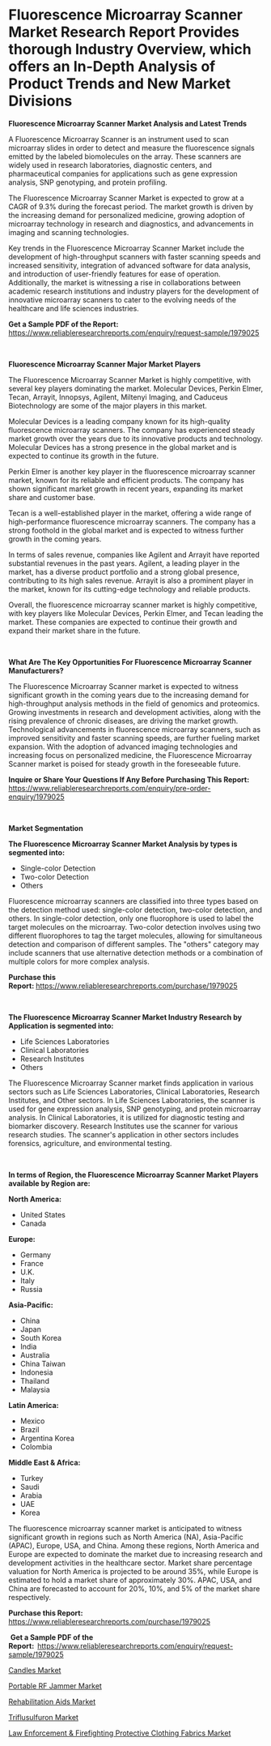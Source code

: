<p><h1>Fluorescence Microarray Scanner Market Research Report Provides thorough Industry Overview, which offers an In-Depth Analysis of Product Trends and New Market Divisions</h1></p><p><strong>Fluorescence Microarray Scanner Market Analysis and Latest Trends</strong></p>
<p><p>A Fluorescence Microarray Scanner is an instrument used to scan microarray slides in order to detect and measure the fluorescence signals emitted by the labeled biomolecules on the array. These scanners are widely used in research laboratories, diagnostic centers, and pharmaceutical companies for applications such as gene expression analysis, SNP genotyping, and protein profiling.</p><p>The Fluorescence Microarray Scanner Market is expected to grow at a CAGR of 9.3% during the forecast period. The market growth is driven by the increasing demand for personalized medicine, growing adoption of microarray technology in research and diagnostics, and advancements in imaging and scanning technologies. </p><p>Key trends in the Fluorescence Microarray Scanner Market include the development of high-throughput scanners with faster scanning speeds and increased sensitivity, integration of advanced software for data analysis, and introduction of user-friendly features for ease of operation. Additionally, the market is witnessing a rise in collaborations between academic research institutions and industry players for the development of innovative microarray scanners to cater to the evolving needs of the healthcare and life sciences industries.</p></p>
<p><strong>Get a Sample PDF of the Report:&nbsp;</strong> <a href="https://www.reliableresearchreports.com/enquiry/request-sample/1979025">https://www.reliableresearchreports.com/enquiry/request-sample/1979025</a></p>
<p>&nbsp;</p>
<p><strong>Fluorescence Microarray Scanner Major Market Players</strong></p>
<p><p>The Fluorescence Microarray Scanner Market is highly competitive, with several key players dominating the market. Molecular Devices, Perkin Elmer, Tecan, Arrayit, Innopsys, Agilent, Miltenyi Imaging, and Caduceus Biotechnology are some of the major players in this market.</p><p>Molecular Devices is a leading company known for its high-quality fluorescence microarray scanners. The company has experienced steady market growth over the years due to its innovative products and technology. Molecular Devices has a strong presence in the global market and is expected to continue its growth in the future.</p><p>Perkin Elmer is another key player in the fluorescence microarray scanner market, known for its reliable and efficient products. The company has shown significant market growth in recent years, expanding its market share and customer base.</p><p>Tecan is a well-established player in the market, offering a wide range of high-performance fluorescence microarray scanners. The company has a strong foothold in the global market and is expected to witness further growth in the coming years.</p><p>In terms of sales revenue, companies like Agilent and Arrayit have reported substantial revenues in the past years. Agilent, a leading player in the market, has a diverse product portfolio and a strong global presence, contributing to its high sales revenue. Arrayit is also a prominent player in the market, known for its cutting-edge technology and reliable products.</p><p>Overall, the fluorescence microarray scanner market is highly competitive, with key players like Molecular Devices, Perkin Elmer, and Tecan leading the market. These companies are expected to continue their growth and expand their market share in the future.</p></p>
<p>&nbsp;</p>
<p><strong>What Are The Key Opportunities For Fluorescence Microarray Scanner Manufacturers?</strong></p>
<p><p>The Fluorescence Microarray Scanner market is expected to witness significant growth in the coming years due to the increasing demand for high-throughput analysis methods in the field of genomics and proteomics. Growing investments in research and development activities, along with the rising prevalence of chronic diseases, are driving the market growth. Technological advancements in fluorescence microarray scanners, such as improved sensitivity and faster scanning speeds, are further fueling market expansion. With the adoption of advanced imaging technologies and increasing focus on personalized medicine, the Fluorescence Microarray Scanner market is poised for steady growth in the foreseeable future.</p></p>
<p><strong>Inquire or Share Your Questions If Any Before Purchasing This Report:</strong> <a href="https://www.reliableresearchreports.com/enquiry/pre-order-enquiry/1979025">https://www.reliableresearchreports.com/enquiry/pre-order-enquiry/1979025</a></p>
<p>&nbsp;</p>
<p><strong>Market Segmentation</strong></p>
<p><strong>The Fluorescence Microarray Scanner Market Analysis by types is segmented into:</strong></p>
<p><ul><li>Single-color Detection</li><li>Two-color Detection</li><li>Others</li></ul></p>
<p><p>Fluorescence microarray scanners are classified into three types based on the detection method used: single-color detection, two-color detection, and others. In single-color detection, only one fluorophore is used to label the target molecules on the microarray. Two-color detection involves using two different fluorophores to tag the target molecules, allowing for simultaneous detection and comparison of different samples. The "others" category may include scanners that use alternative detection methods or a combination of multiple colors for more complex analysis.</p></p>
<p><strong>Purchase this Report:&nbsp;</strong><a href="https://www.reliableresearchreports.com/purchase/1979025">https://www.reliableresearchreports.com/purchase/1979025</a></p>
<p>&nbsp;</p>
<p><strong>The Fluorescence Microarray Scanner Market Industry Research by Application is segmented into:</strong></p>
<p><ul><li>Life Sciences Laboratories</li><li>Clinical Laboratories</li><li>Research Institutes</li><li>Others</li></ul></p>
<p><p>The Fluorescence Microarray Scanner market finds application in various sectors such as Life Sciences Laboratories, Clinical Laboratories, Research Institutes, and Other sectors. In Life Sciences Laboratories, the scanner is used for gene expression analysis, SNP genotyping, and protein microarray analysis. In Clinical Laboratories, it is utilized for diagnostic testing and biomarker discovery. Research Institutes use the scanner for various research studies. The scanner's application in other sectors includes forensics, agriculture, and environmental testing.</p></p>
<p>&nbsp;</p>
<p><strong>In terms of Region, the Fluorescence Microarray Scanner Market Players available by Region are:</strong></p>
<p>
    <p> <strong> North America: </strong>
        <ul>
            <li>United States</li>
            <li>Canada</li>
        </ul>
        </p> 
    <p> <strong> Europe: </strong>
        <ul>
            <li>Germany</li>
            <li>France</li>
            <li>U.K.</li>
            <li>Italy</li>
            <li>Russia</li>
        </ul>
        </p> 
    <p> <strong> Asia-Pacific: </strong>
        <ul>
            <li>China</li>
            <li>Japan</li>
            <li>South Korea</li>
            <li>India</li>
            <li>Australia</li>
            <li>China Taiwan</li>
            <li>Indonesia</li>
            <li>Thailand</li>
            <li>Malaysia</li>
        </ul>
        </p> 
    <p> <strong> Latin America: </strong>
        <ul>
            <li>Mexico</li>
            <li>Brazil</li>
            <li>Argentina Korea</li>
            <li>Colombia</li>
        </ul>
        </p> 
    <p> <strong> Middle East & Africa: </strong>
        <ul>
            <li>Turkey</li>
            <li>Saudi</li>
            <li>Arabia</li>
            <li>UAE</li>
            <li>Korea</li>
        </ul>
    </p>
    </p>
<p><p>The fluorescence microarray scanner market is anticipated to witness significant growth in regions such as North America (NA), Asia-Pacific (APAC), Europe, USA, and China. Among these regions, North America and Europe are expected to dominate the market due to increasing research and development activities in the healthcare sector. Market share percentage valuation for North America is projected to be around 35%, while Europe is estimated to hold a market share of approximately 30%. APAC, USA, and China are forecasted to account for 20%, 10%, and 5% of the market share respectively.</p></p>
<p><strong>Purchase this Report: </strong><a href="https://www.reliableresearchreports.com/purchase/1979025">https://www.reliableresearchreports.com/purchase/1979025</a></p>
<p>&nbsp;<strong>Get a Sample PDF of the Report:&nbsp;&nbsp;</strong><a href="https://www.reliableresearchreports.com/enquiry/request-sample/1979025">https://www.reliableresearchreports.com/enquiry/request-sample/1979025</a></p>
<p><strong></strong></p>
<p><p><a href="https://frill-swim-3cd.notion.site/Candles-Market-Size-Focuses-on-Market-Dynamics-In-Depth-Analysis-and-Future-Projections-of-its-Mark-0481dfc580574fd395519b7619aa6dcc">Candles Market</a></p><p><a href="https://view.publitas.com/reportprime-1/portable-rf-jammer-market-provides-a-comprehensive-analysis-including-a-macro-overview-of-the-market-as-well-as-micro-details-such-as-market-size-and-competitive-landscape/">Portable RF Jammer Market</a></p><p><a href="https://gentle-editor-9db.notion.site/Rehabilitation-Aids-Market-with-the-goal-of-estimating-the-market-size-and-future-growth-potential-o-2883965395f649b8ad26515ea277e5c7">Rehabilitation Aids Market</a></p><p><a href="https://view.publitas.com/reportprime-1/triflusulfuron-market-research-report-reveals-the-latest-trends-and-opportunities-of-this-market-for-period-from-2024-2031/">Triflusulfuron Market</a></p><p><a href="https://cautious-neon-760.notion.site/Law-Enforcement-Firefighting-Protective-Clothing-Fabrics-Market-A-Comprehensive-Report-of-its-Mar-0ebf136f645f44d3a9e83d669f1c6aa7">Law Enforcement & Firefighting Protective Clothing Fabrics Market</a></p></p>